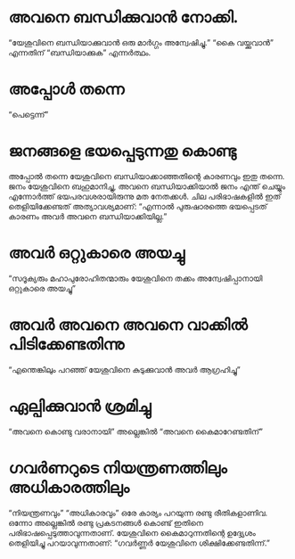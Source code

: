 # അവനെ ബന്ധിക്കുവാൻ നോക്കി.
“യേശുവിനെ ബന്ധിയാക്കുവാൻ ഒരു മാർഗ്ഗം അന്വേഷിച്ചു.” “കൈ വയ്ക്കുവാൻ” എന്നതിന് “ബന്ധിയാക്കുക” എന്നർത്ഥം.
# അപ്പോൾ തന്നെ
“പെട്ടെന്ന്”
# ജനങ്ങളെ ഭയപ്പെടുന്നതു കൊണ്ടു
അപ്പോൽ തന്നെ യേശുവിനെ ബന്ധിയാക്കാഞ്ഞതിന്റെ കാരണവും ഇതു തന്നെ. ജനം യേശുവിനെ ബഹുമാനിച്ചു, അവനെ ബന്ധിയാക്കിയാൽ ജനം എന്ത് ചെയ്യും എന്നോർത്ത് ഭയപരവശരായിരുന്നു മത നേതക്കൾ. ചില പരിഭാഷകളിൽ ഇത് തെളിയിക്കേണ്ടത് അത്യാവശ്യമാണ്: “എന്നാൽ പുരുഷാരത്തെ ഭയപ്പെടത് കാരണം അവർ അവനെ ബന്ധിയാക്കിയില്ല.” 
# അവർ ഒറ്റുകാരെ അയച്ചു
“സദൂക്യരും മഹാപുരോഹിതന്മാരും യേശുവിനെ തക്കം അന്വേഷിപ്പാനായി ഒറ്റുകാരെ അയച്ചു”                                                                                           
# അവർ അവനെ അവനെ വാക്കിൽ പിടിക്കേണ്ടതിന്നു
“എന്തെങ്കിലും പറഞ്ഞ് യേശുവിനെ കുടുക്കുവാൻ അവർ ആഗ്രഹിച്ചു”
# ഏല്പിക്കുവാൻ ശ്രമിച്ചു
“അവനെ കൊണ്ടു വരാനായി” അല്ലെങ്കിൽ “അവനെ കൈമാറേണ്ടതിന്”
# ഗവർണറുടെ നിയന്ത്രണത്തിലും അധികാരത്തിലും
“നിയന്ത്രണവും” “അധികാരവും” ഒരേ കാര്യം പറയുന്ന രണ്ടു രീതികളാണിവ. ഒന്നോ അല്ലെങ്കിൽ രണ്ടു പ്രകടനങ്ങൾ കൊണ്ട് ഇതിനെ പരിഭാഷപ്പെടുത്താവുന്നതാണ്. യേശുവിനെ കൈമാറുന്നതിന്റെ ഉദ്ദ്യേശം തെളിയിച്ചു പറയാവുന്നതാണ്: “ഗവർണ്ണർ യേശുവിനെ ശിക്ഷിക്കേണ്ടതിന്ന്.”
